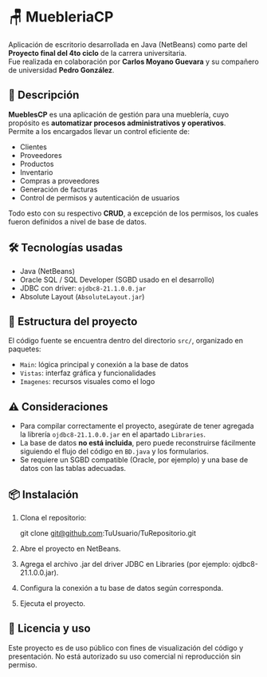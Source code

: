 # 🪑 MuebleriaCP

Aplicación de escritorio desarrollada en Java (NetBeans) como parte del **Proyecto final del 4to ciclo** de la carrera universitaria.  
Fue realizada en colaboración por **Carlos Moyano Guevara** y su compañero de universidad **Pedro González**.

## 🧩 Descripción

**MueblesCP** es una aplicación de gestión para una mueblería, cuyo propósito es **automatizar procesos administrativos y operativos**.  
Permite a los encargados llevar un control eficiente de:

- Clientes
- Proveedores
- Productos
- Inventario
- Compras a proveedores
- Generación de facturas
- Control de permisos y autenticación de usuarios

Todo esto con su respectivo **CRUD**, a excepción de los permisos, los cuales fueron definidos a nivel de base de datos.

## 🛠️ Tecnologías usadas

- Java (NetBeans)
- Oracle SQL / SQL Developer (SGBD usado en el desarrollo)
- JDBC con driver: `ojdbc8-21.1.0.0.jar`
- Absolute Layout (`AbsoluteLayout.jar`)

## 📁 Estructura del proyecto

El código fuente se encuentra dentro del directorio `src/`, organizado en paquetes:

- `Main`: lógica principal y conexión a la base de datos
- `Vistas`: interfaz gráfica y funcionalidades
- `Imagenes`: recursos visuales como el logo

## ⚠️ Consideraciones

- Para compilar correctamente el proyecto, asegúrate de tener agregada la librería `ojdbc8-21.1.0.0.jar` en el apartado `Libraries`.
- La base de datos **no está incluida**, pero puede reconstruirse fácilmente siguiendo el flujo del código en `BD.java` y los formularios.
- Se requiere un SGBD compatible (Oracle, por ejemplo) y una base de datos con las tablas adecuadas.

## 📦 Instalación

1. Clona el repositorio:

   git clone git@github.com:TuUsuario/TuRepositorio.git

2. Abre el proyecto en NetBeans.
3. Agrega el archivo .jar del driver JDBC en Libraries (por ejemplo: ojdbc8-21.1.0.0.jar).
4. Configura la conexión a tu base de datos según corresponda.
5. Ejecuta el proyecto.

## 👀 Licencia y uso

Este proyecto es de uso público con fines de visualización del código y presentación.
No está autorizado su uso comercial ni reproducción sin permiso.
